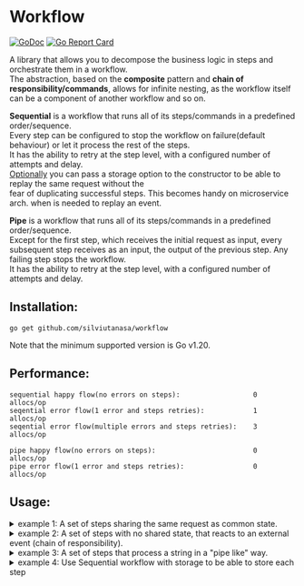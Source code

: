 # Workflow

[![GoDoc][doc-img]][doc]
[![Go Report Card][go-report-img]][go-report]

A library that allows you to decompose the business logic in steps and orchestrate them in a workflow. \
The abstraction, based on the <strong>composite</strong> pattern and <strong>chain of responsibility/commands</strong>,
allows for infinite nesting, as the workflow itself can be a component of another workflow and so on.

**Sequential** is a workflow that runs all of its steps/commands in a predefined order/sequence. \
Every step can be configured to stop the workflow on failure(default behaviour) or let it process the rest of the
steps. \
It has the ability to retry at the step level, with a configured number of attempts and delay. \
<u>Optionally</u> you can pass a storage option to the constructor to be able to replay the same request without the \
fear of duplicating successful steps. This becomes handy on microservice arch. when is needed to replay an event.


**Pipe** is a workflow that runs all of its steps/commands in a predefined order/sequence. \
Except for the first step, which receives the initial request as input, every subsequent step receives as an input, the
output of the previous step. Any failing step stops the workflow. \
It has the ability to retry at the step level, with a configured number of attempts and delay.

## Installation:

```
go get github.com/silviutanasa/workflow
```

Note that the minimum supported version is Go v1.20.

## Performance:

```
sequential happy flow(no errors on steps):                  0 allocs/op
seqential error flow(1 error and steps retries):            1 allocs/op
seqential error flow(multiple errors and steps retries):    3 allocs/op

pipe happy flow(no errors on steps):                        0 allocs/op
pipe error flow(1 error and steps retries):                 0 allocs/op
```

## Usage:
<details>
<summary>example 1: A set of steps sharing the same request as common state.</summary>

```Go
package main

import (
	"bytes"
	"context"
	"fmt"
	"io"
	"strings"

	"github.com/silviutanasa/workflow"
)

func main() {
	step1 := extractData{
		name:       "extract-some-data",
		dataSource: strings.NewReader("some string in lowercase"),
	}
	step2 := transformData{name: "transform-some-data"}
	step3 := sendData{name: "send-some-data"}
	wfConfig := []workflow.SequentialStepConfig[*request]{
		{Step: &step1},
		{Step: &step2},
		{Step: &step3},
	}
	wf := workflow.NewSequential("ETL", wfConfig)
	req := request{id: "1"}
	err := wf.Execute(context.Background(), &req)
	if err != nil {
		fmt.Printf("Workflow processed with errors: %v", err)
	}
}

type request struct {
	id        string
	inputData []byte
}

/*
EXTRACT
*/
type extractData struct {
	name       string
	dataSource io.Reader
}

func (e *extractData) Name() string {
	return e.name
}

func (e *extractData) Execute(ctx context.Context, req *request) error {
	inp, err := io.ReadAll(e.dataSource)
	if err != nil {
		return err
	}
	req.inputData = inp

	return nil
}

/*
TRANSFORM
*/
type transformData struct {
	name string
}

func (t *transformData) Name() string {
	return t.name
}

func (t *transformData) Execute(ctx context.Context, req *request) error {
	req.inputData = bytes.ToUpper(req.inputData)

	return nil
}

/*
LOAD
*/
type sendData struct {
	name string
}

func (s *sendData) Name() string {
	return s.name
}

func (s *sendData) Execute(ctx context.Context, req *request) error {
	fmt.Printf("%s", req.inputData)

	return nil
}


```
</details>
<details>
<summary>example 2: A set of steps with no shared state, that reacts to an external event (chain of responsibility).</summary> All the
steps have the chance to process the event(by setting "ContinueWorkflowOnError: true" for every StepConfig).

```Go
package main

import (
	"context"
	"fmt"

	"github.com/silviutanasa/workflow"
)

func main() {
	step1 := notifySalesDepartment{name: "notify-sales-department"}
	step2 := notifyManagementDepartment{name: "notify-management-department"}
	step3 := notifyPagerDuty{name: "notify-pager-duty"}
	step4 := notifyOnboardingDepartment{name: "notify-onboarding-department"}
	wfConfig := []workflow.SequentialStepConfig[event]{
		{Step: &step1, ContinueWorkflowOnError: true},
		{Step: &step2, ContinueWorkflowOnError: true},
		{Step: &step3, ContinueWorkflowOnError: true},
		{Step: &step4, ContinueWorkflowOnError: true},
	}
	wf := workflow.NewSequential("ETL", wfConfig)
	req := event{name: "client created"}
	err := wf.Execute(context.Background(), req)
	if err != nil {
		fmt.Printf("Workflow processed with errors: %v", err)
	}
}

type event struct {
	name string
}

/*
NOTIFY SALES DEPARTMENT
*/
type notifySalesDepartment struct {
	name string
}

func (e *notifySalesDepartment) Name() string {
	return e.name
}

func (e *notifySalesDepartment) Execute(ctx context.Context, req event) error {
	if req.name != "client created" {
		return nil
	}
	fmt.Println("Notifying sales department")

	return nil
}

/*
NOTIFY MANAGEMENT DEPARTMENT
*/
type notifyManagementDepartment struct {
	name string
}

func (t *notifyManagementDepartment) Name() string {
	return t.name
}

func (t *notifyManagementDepartment) Execute(ctx context.Context, req event) error {
	if req.name != "contract cancelled" {
		return nil
	}
	fmt.Println("Notifying management department")

	return nil
}

/*
NOTIFY PAGER DUTY
*/
type notifyPagerDuty struct {
	name string
}

func (s *notifyPagerDuty) Name() string {
	return s.name
}

func (s *notifyPagerDuty) Execute(ctx context.Context, req event) error {
	if req.name != "critical error" {
		return nil
	}
	fmt.Println("Notifying pager duty")

	return nil
}

/*
NOTIFY ONBOARDING DEPARTMENT
*/
type notifyOnboardingDepartment struct {
	name string
}

func (n *notifyOnboardingDepartment) Name() string {
	return n.name
}

func (n *notifyOnboardingDepartment) Execute(ctx context.Context, req event) error {
	if req.name != "client created" {
		return nil
	}
	fmt.Println("Notifying onboarding department")

	return nil
}

```
</details>
<details>
<summary>example 3: A set of steps that process a string in a "pipe like" way.</summary> All the
steps have the chance to process the event(by setting "ContinueWorkflowOnError: true" for every StepConfig).

```Go
package main

import (
	"context"
	"fmt"
	"strings"

	"github.com/silviutanasa/workflow"
)

func main() {
	stepsCfg := []workflow.PipeStepConfig[string]{
		{Step: &trimSpaces{name: "trim-spaces"}},
		{Step: &removeCommas{name: "remove-commas"}},
		{Step: &removeDots{name: "remove-dots"}},
		{Step: &transformToUppercase{name: "transform-to-upper"}},
	}

	wf := workflow.NewPipe("ETL", stepsCfg, nil)
	output, err := wf.Execute(context.TODO(), "    I. am. the, string. to be transformed,   ,     ")
	if err != nil {
		fmt.Printf("Workflow processed with errors: %v", err)
	}
}

type trimSpaces struct {
	name string
}

func (s *trimSpaces) Name() string {
	return s.name
}

func (s *trimSpaces) Execute(ctx context.Context, req string) (string, error) {
	return strings.TrimSpace(req), nil
}

type transformToUppercase struct {
	name string
}

func (s *transformToUppercase) Name() string {
	return s.name
}

func (s *transformToUppercase) Execute(ctx context.Context, req string) (string, error) {
	return strings.ToUpper(req), nil
}

type removeCommas struct {
	name string
}

func (s *removeCommas) Name() string {
	return s.name
}

func (s *removeCommas) Execute(ctx context.Context, req string) (string, error) {
	return strings.ReplaceAll(req, ",", ""), nil
}

type removeDots struct {
	name string
}

func (s *removeDots) Name() string {
	return s.name
}

func (s *removeDots) Execute(ctx context.Context, req string) (string, error) {
	return strings.ReplaceAll(req, ".", ""), nil
}

```
</details>

<details>
<summary>example 4: Use Sequential workflow with storage to be able to store each step </summary> 
Each step result is stored and if the same request gets replayed the workflow will execute only previous failed steps.

See: `storage_test.go`
</details>

[doc-img]: https://pkg.go.dev/badge/silviutanasa/workflow
[doc]: https://pkg.go.dev/github.com/silviutanasa/workflow
[go-report-img]: https://goreportcard.com/badge/github.com/silviutanasa/workflow
[go-report]: https://goreportcard.com/report/github.com/silviutanasa/workflow
